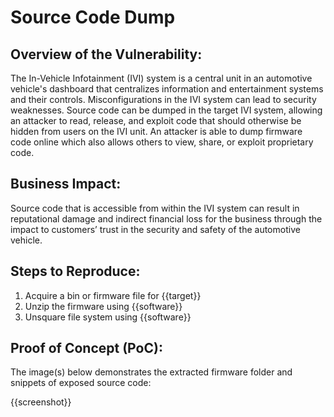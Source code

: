 # Source Code Dump

## Overview of the Vulnerability:

The In-Vehicle Infotainment (IVI) system is a central unit in an automotive vehicle's dashboard that centralizes information and entertainment systems and their controls. Misconfigurations in the IVI system can lead to security weaknesses. Source code can be dumped in the target IVI system, allowing an attacker to read, release, and exploit code that should otherwise be hidden from users on the IVI unit. An attacker is able to dump firmware code online which also allows others to view, share, or exploit proprietary code.

## Business Impact:

Source code that is accessible from within the IVI system can result in reputational damage and indirect financial loss for the business through the impact to customers’ trust in the security and safety of the automotive vehicle.

## Steps to Reproduce:

1. Acquire a bin or firmware file for {{target}}
1. Unzip the firmware using {{software}}
1. Unsquare file system using {{software}}

## Proof of Concept (PoC):

The image(s) below demonstrates the extracted firmware folder and snippets of exposed source code:

{{screenshot}}
